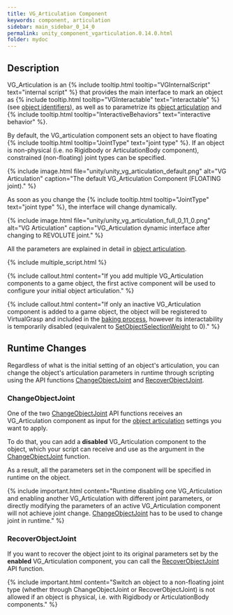 ```yaml
---
title: VG_Articulation Component
keywords: component, articulation
sidebar: main_sidebar_0_14_0
permalink: unity_component_vgarticulation.0.14.0.html
folder: mydoc
---
```


## Description

VG_Articulation is an {% include tooltip.html tooltip="VGInternalScript" text="internal script" %} that provides the main interface to mark an object as {% include tooltip.html tooltip="VGInteractable" text="interactable" %} (see [object identifiers](unity_get_started_objects.0.14.0.html#customizing-layers-and-component-names)), as well as to parametrize its [object articulation](object_articulation.0.14.0.html#object-articulation) and {% include tooltip.html tooltip="InteractiveBehaviors" text="interactive behavior" %}. 

By default, the VG_articulation component sets an object to have floating {% include tooltip.html tooltip="JointType" text="joint type" %}. If an object is non-physical (i.e. no Rigidbody or ArticulationBody component), constrained (non-floating) joint types can be specified. 

{% include image.html file="unity/unity_vg_articulation_default.png" alt="VG Articulation" caption="The default VG_Articulation Component (FLOATING joint)." %}

As soon as you change the {% include tooltip.html tooltip="JointType" text="joint type" %}, the interface will change dynamically.

{% include image.html file="unity/unity_vg_articulation_full_0_11_0.png" alt="VG Articulation" caption="VG_Articulation dynamic interface after changing to REVOLUTE joint." %}

All the parameters are explained in detail in [object articulation](object_articulation.0.14.0.html#object-articulation).

{% include multiple_script.html %}

{% include callout.html content="If you add multiple VG_Articulation components to a game object, the first active component will be used to configure your initial object articulation." %}

{% include callout.html content="If only an inactive VG_Articulation component is added to a game object, the object will be registered to VirtualGrasp and included in the [baking process](unity_component_vgbakingclient.0.14.0.html#step-2-preparation), however its interactability is temporarily disabled (equivalent to [SetObjectSelectionWeight](virtualgrasp_unityapi.0.14.0.html#setobjectselectionweight) to 0)." %}

## Runtime Changes

Regardless of what is the initial setting of an object's articulation, you can change the object's articulation parameters in runtime 
through scripting using the API functions [ChangeObjectJoint](virtualgrasp_unityapi.0.14.0.html#changeobjectjoint) 
and [RecoverObjectJoint](virtualgrasp_unityapi.0.14.0.html#recoverobjectjoint).

### ChangeObjectJoint

One of the two [ChangeObjectJoint](virtualgrasp_unityapi.0.14.0.html#changeobjectjoint) API functions receives an VG_Articulation component as input for the [object articulation](object_articulation.0.14.0.html#object-articulation) settings you want to apply.

To do that, you can add a **disabled** VG_Articulation component to the object, which your script can receive and use as the argument in the [ChangeObjectJoint](virtualgrasp_unityapi.0.14.0.html#changeobjectjoint) function.

As a result, all the parameters set in the component will be specified in runtime on the object. 

{% include important.html content="Runtime disabling one VG_Articulation and enabling another VG_Articulation with different joint parameters, or directly modifying the parameters of an active VG_Articulation component will not achieve joint change. [ChangeObjectJoint](virtualgrasp_unityapi.0.14.0.html#changeobjectjoint-1) has to be used to change joint in runtime." %}

### RecoverObjectJoint

If you want to recover the object joint to its original parameters set by the **enabled** VG_Articulation component, you can call the [RecoverObjectJoint](virtualgrasp_unityapi.0.14.0.html#recoverobjectjoint) API function.

{% include important.html content="Switch an object to a non-floating joint type (whether through ChangeObjectJoint or RecoverObjectJoint) is not allowed if an object is physical, i.e. with Rigidbody or ArticulationBody components." %}
